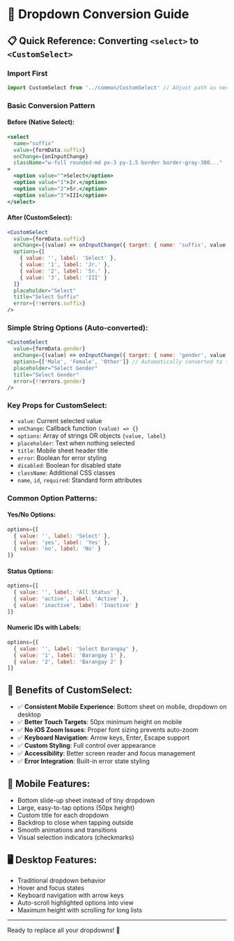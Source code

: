 # 🔄 Dropdown Conversion Guide

## 📋 Quick Reference: Converting `<select>` to `<CustomSelect>`

### **Import First**
```jsx
import CustomSelect from '../common/CustomSelect' // Adjust path as needed
```

### **Basic Conversion Pattern**

#### **Before (Native Select):**
```jsx
<select
  name="suffix"
  value={formData.suffix}
  onChange={onInputChange}
  className="w-full rounded-md px-3 py-1.5 border border-gray-300..."
>
  <option value="">Select</option>
  <option value="1">Jr.</option>
  <option value="2">Sr.</option>
  <option value="3">III</option>
</select>
```

#### **After (CustomSelect):**
```jsx
<CustomSelect
  value={formData.suffix}
  onChange={(value) => onInputChange({ target: { name: 'suffix', value } })}
  options={[
    { value: '', label: 'Select' },
    { value: '1', label: 'Jr.' },
    { value: '2', label: 'Sr.' },
    { value: '3', label: 'III' }
  ]}
  placeholder="Select"
  title="Select Suffix"
  error={!!errors.suffix}
/>
```

### **Simple String Options (Auto-converted):**
```jsx
<CustomSelect
  value={formData.gender}
  onChange={(value) => onInputChange({ target: { name: 'gender', value } })}
  options={['Male', 'Female', 'Other']} // Automatically converted to {value, label} format
  placeholder="Select Gender"
  title="Select Gender"
  error={!!errors.gender}
/>
```

### **Key Props for CustomSelect:**
- `value`: Current selected value
- `onChange`: Callback function `(value) => {}`
- `options`: Array of strings OR objects `{value, label}`
- `placeholder`: Text when nothing selected
- `title`: Mobile sheet header title
- `error`: Boolean for error styling
- `disabled`: Boolean for disabled state
- `className`: Additional CSS classes
- `name`, `id`, `required`: Standard form attributes

### **Common Option Patterns:**

#### **Yes/No Options:**
```jsx
options={[
  { value: '', label: 'Select' },
  { value: 'yes', label: 'Yes' },
  { value: 'no', label: 'No' }
]}
```

#### **Status Options:**
```jsx
options={[
  { value: '', label: 'All Status' },
  { value: 'active', label: 'Active' },
  { value: 'inactive', label: 'Inactive' }
]}
```

#### **Numeric IDs with Labels:**
```jsx
options={[
  { value: '', label: 'Select Barangay' },
  { value: '1', label: 'Barangay 1' },
  { value: '2', label: 'Barangay 2' }
]}
```

## 🎯 Benefits of CustomSelect:
- ✅ **Consistent Mobile Experience**: Bottom sheet on mobile, dropdown on desktop
- ✅ **Better Touch Targets**: 50px minimum height on mobile
- ✅ **No iOS Zoom Issues**: Proper font sizing prevents auto-zoom
- ✅ **Keyboard Navigation**: Arrow keys, Enter, Escape support
- ✅ **Custom Styling**: Full control over appearance
- ✅ **Accessibility**: Better screen reader and focus management
- ✅ **Error Integration**: Built-in error state styling

## 📱 Mobile Features:
- Bottom slide-up sheet instead of tiny dropdown
- Large, easy-to-tap options (50px height)
- Custom title for each dropdown
- Backdrop to close when tapping outside
- Smooth animations and transitions
- Visual selection indicators (checkmarks)

## 🖥️ Desktop Features:
- Traditional dropdown behavior
- Hover and focus states
- Keyboard navigation with arrow keys
- Auto-scroll highlighted options into view
- Maximum height with scrolling for long lists

---

Ready to replace all your dropdowns! 🚀
